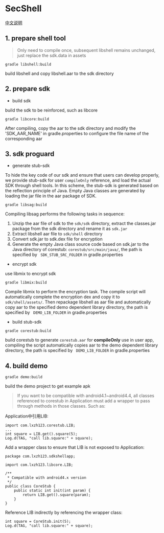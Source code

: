 # SecShell

[中文说明](README_CN.md "中文")

## 1. prepare shell tool

> Only need to compile once, subsequent libshell remains unchanged, just replace the sdk.data in assets

```
gradle libshell:build
```

build libshell and copy libshell.aar to the sdk directory

## 2. prepare sdk

- build sdk

build the sdk to be reinforced, such as libcore

```
gradle libcore:build
```

After compiling, copy the aar to the sdk directory and modify the 'SDK_AAR_NAME' in gradle.properties to configure the file name of the corresponding aar

## 3. sdk proguard

- generate stub-sdk

To hide the key code of our sdk and ensure that users can develop properly, we provide stub-sdk for user `compileOnly` reference, and load the actual SDK through shell tools.
In this scheme, the stub-sdk is generated based on the reflection principle of Java. Empty Java classes are generated by loading the jar file in the aar package of SDK. 

```
gradle libsag:build
```

Compiling libsag performs the following tasks in sequence:
1. Unzip the aar file of sdk to the `sdk/sdk` directory, extract the classes.jar package from the sdk directory and rename it as `sdk.jar`
2. Extract libshell aar file to `sdk/shell` directory
3. Convert sdk.jar to sdk.dex file for encryption
4. Generate the empty Java class source code based on sdk.jar to the Java directory of corestub: `corestub/src/main/java/`, the path is specified by ` SDK_STUB_SRC_FOLDER` in gradle.properties


- encrypt sdk

 use libmix to encrypt sdk

```
gradle libmix:build
```

Compile libmix to perform the encryption task. The compile script will automatically complete the encryption dex and copy it to `sdk/shell/assets/`. Then repackage libshell as aar file and automatically copy aar to the specified demo dependent library directory, the path is specified by ` DEMO_LIB_FOLDER` in gradle.properties




- build stub-sdk

```
gradle corestub:build
```

build corestub to generate `corestub.aar` for **compileOnly** use in user app, compiling the script automatically copies aar to the demo dependent library directory, the path is specified by ` DEMO_LIB_FOLDER` in gradle.properties

## 4. build demo

```
gradle demo:build
```

build the demo project to get example apk

> If you want to be compatible with android4.1~android4.4, all classes referenced to corestub in Application must add a wrapper to pass through methods in those classes. Such as:


Application中引用LIB:

```
import com.lxzh123.corestub.LIB;
...
int square = LIB.get().square(5);
Log.d(TAG, "call lib.square:" + square);
```

Add a wrapper class to ensure that LIB is not exposed to Application:

```
package com.lxzh123.sdkshellapp;

import com.lxzh123.libcore.LIB;

/**
 * Compatible with android4.x version
 */
public class CoreStub {
    public static int init(int param) {
        return LIB.get().square(param);
    }
}
```

Reference LIB indirectly by referencing the wrapper class:

```
int square = CoreStub.init(5);
Log.d(TAG, "call lib.square:" + square);
```
